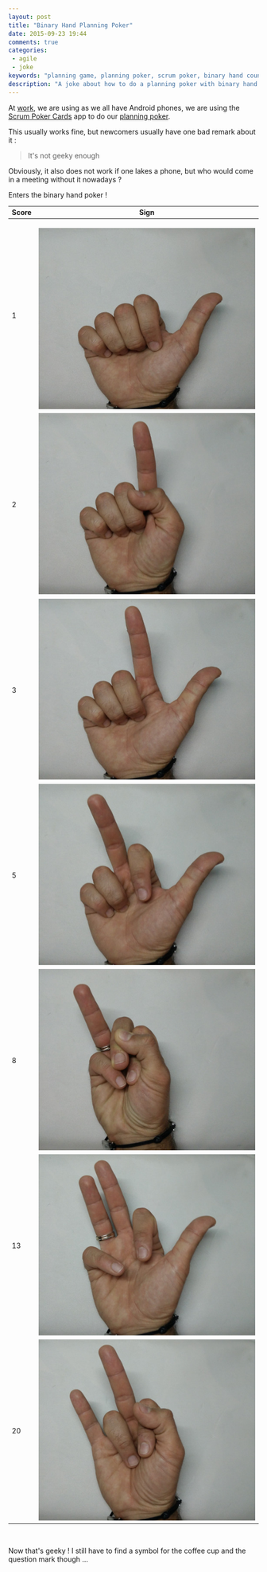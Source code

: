 ```yaml
---
layout: post
title: "Binary Hand Planning Poker"
date: 2015-09-23 19:44
comments: true
categories:
 - agile
 - joke
keywords: "planning game, planning poker, scrum poker, binary hand counting, planning poker cards"
description: "A joke about how to do a planning poker with binary hand counting to replace cards"
---
```

At [work](http://www.murex.com), we are using as we all have Android phones, we are using the [Scrum Poker Cards](https://play.google.com/store/apps/details?id=artarmin.android.scrum.poker&hl=fr) app to do our [planning poker](https://en.wikipedia.org/wiki/Planning_poker).

This usually works fine, but newcomers usually have one bad remark about it :

> It's not geeky enough

Obviously, it also does not work if one lakes a phone, but who would come in a meeting without it nowadays ?

Enters the binary hand poker !

 Score | Sign |
-------|------|
1| <br/> ![Sign for 1](/imgs/2015-09-23-binary-hand-planning-poker/01.jpg)
2| ![Sign for 2](/imgs/2015-09-23-binary-hand-planning-poker/02.jpg)
3| ![Sign for 3](/imgs/2015-09-23-binary-hand-planning-poker/03.jpg)
5| ![Sign for 5](/imgs/2015-09-23-binary-hand-planning-poker/05.jpg)
8| ![Sign for 8](/imgs/2015-09-23-binary-hand-planning-poker/08.jpg)
13| ![Sign for 13](/imgs/2015-09-23-binary-hand-planning-poker/13.jpg)
20| ![Sign for 20](/imgs/2015-09-23-binary-hand-planning-poker/20.jpg)
<br/>

Now that's geeky ! I still have to find a symbol for the coffee cup and the question mark though ...
